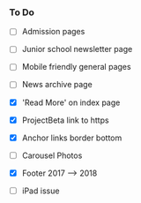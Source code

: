 ### To Do


- [ ] Admission pages
- [ ] Junior school newsletter page
- [ ] Mobile friendly general pages
- [ ] News archive page
- [x] 'Read More' on index page
- [x] ProjectBeta link to https
- [x] Anchor links border bottom
- [ ] Carousel Photos
- [x] Footer 2017 --> 2018

- [ ] iPad issue